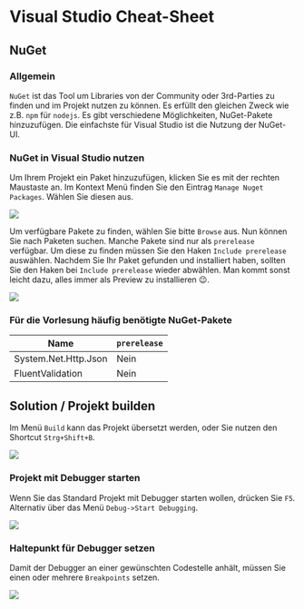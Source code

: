 # Visual Studio Cheat-Sheet

## NuGet

### Allgemein

`NuGet` ist das Tool um Libraries von der Community oder 3rd-Parties zu finden und im Projekt nutzen zu können. Es erfüllt den gleichen Zweck wie z.B. `npm` für `nodejs`.
Es gibt verschiedene Möglichkeiten, NuGet-Pakete hinzuzufügen. Die einfachste für Visual Studio ist die Nutzung der NuGet-UI.

### NuGet in Visual Studio nutzen

Um Ihrem Projekt ein Paket hinzuzufügen, klicken Sie es mit der rechten Maustaste an. Im Kontext Menü finden Sie den Eintrag `Manage Nuget Packages`. Wählen Sie diesen aus.

![](assets/01_nuget.gif)

Um verfügbare Pakete zu finden, wählen Sie bitte `Browse` aus. Nun können Sie nach Paketen suchen. Manche Pakete sind nur als `prerelease` verfügbar. Um diese zu finden müssen Sie den Haken `Include prerelease` auswählen. Nachdem Sie Ihr Paket gefunden und installiert haben, sollten Sie den Haken bei `Include prerelease` wieder abwählen. Man kommt sonst leicht dazu, alles immer als Preview zu installieren 😉.

![](assets/02_nuget.gif)

### Für die Vorlesung häufig benötigte NuGet-Pakete

| Name                 | `prerelease` |
| -------------------- | ------------ |
| System.Net.Http.Json | Nein         |
| FluentValidation     | Nein         |

## Solution / Projekt builden

Im Menü `Build` kann das Projekt übersetzt werden, oder Sie nutzen den Shortcut `Strg+Shift+B`.

![](assets/03_buildsolution.gif)

### Projekt mit Debugger starten

Wenn Sie das Standard Projekt mit Debugger starten wollen, drücken Sie `F5`. Alternativ über das Menü `Debug->Start Debugging`.

![](assets/03_startdebugging.gif)

### Haltepunkt für Debugger setzen

Damit der Debugger an einer gewünschten Codestelle anhält, müssen Sie einen oder mehrere `Breakpoints` setzen.

![](assets/05_setbreakpoint.gif)
